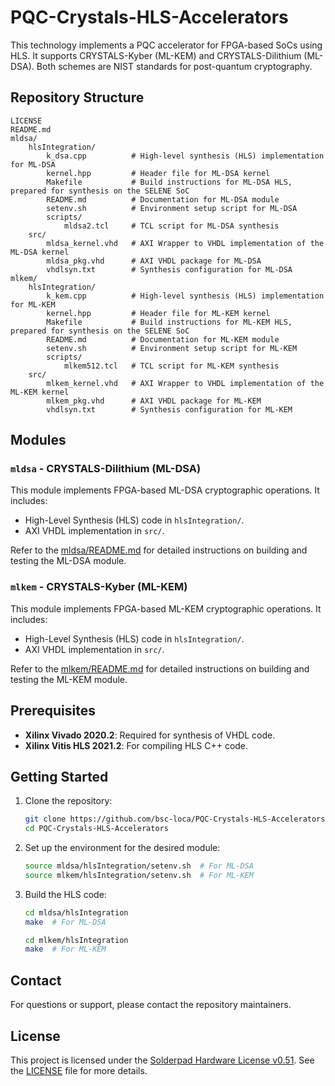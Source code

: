 # PQC-Crystals-HLS-Accelerators
This technology implements a PQC accelerator for FPGA-based SoCs using HLS. It supports CRYSTALS-Kyber (ML-KEM) and CRYSTALS-Dilithium (ML-DSA). Both schemes are NIST standards for post-quantum cryptography.

## Repository Structure

```
LICENSE
README.md
mldsa/
    hlsIntegration/
        k_dsa.cpp          # High-level synthesis (HLS) implementation for ML-DSA
        kernel.hpp         # Header file for ML-DSA kernel
        Makefile           # Build instructions for ML-DSA HLS, prepared for synthesis on the SELENE SoC
        README.md          # Documentation for ML-DSA module
        setenv.sh          # Environment setup script for ML-DSA
        scripts/
            mldsa2.tcl     # TCL script for ML-DSA synthesis
    src/
        mldsa_kernel.vhd   # AXI Wrapper to VHDL implementation of the ML-DSA kernel
        mldsa_pkg.vhd      # AXI VHDL package for ML-DSA
        vhdlsyn.txt        # Synthesis configuration for ML-DSA
mlkem/
    hlsIntegration/
        k_kem.cpp          # High-level synthesis (HLS) implementation for ML-KEM
        kernel.hpp         # Header file for ML-KEM kernel
        Makefile           # Build instructions for ML-KEM HLS, prepared for synthesis on the SELENE SoC
        README.md          # Documentation for ML-KEM module
        setenv.sh          # Environment setup script for ML-KEM
        scripts/
            mlkem512.tcl   # TCL script for ML-KEM synthesis
    src/
        mlkem_kernel.vhd   # AXI Wrapper to VHDL implementation of the ML-KEM kernel
        mlkem_pkg.vhd      # AXI VHDL package for ML-KEM
        vhdlsyn.txt        # Synthesis configuration for ML-KEM
```

## Modules

### `mldsa` - CRYSTALS-Dilithium (ML-DSA)
This module implements FPGA-based ML-DSA cryptographic operations. It includes:
- High-Level Synthesis (HLS) code in `hlsIntegration/`.
- AXI VHDL implementation in `src/`.

Refer to the [mldsa/README.md](mldsa/hlsIntegration/README.md) for detailed instructions on building and testing the ML-DSA module.

### `mlkem` - CRYSTALS-Kyber (ML-KEM)
This module implements FPGA-based ML-KEM cryptographic operations. It includes:
- High-Level Synthesis (HLS) code in `hlsIntegration/`.
- AXI VHDL implementation in `src/`.

Refer to the [mlkem/README.md](mlkem/hlsIntegration/README.md) for detailed instructions on building and testing the ML-KEM module.

## Prerequisites

- **Xilinx Vivado 2020.2**: Required for synthesis of VHDL code.
- **Xilinx Vitis HLS 2021.2**: For compiling HLS C++ code.

## Getting Started

1. Clone the repository:
   ```bash
   git clone https://github.com/bsc-loca/PQC-Crystals-HLS-Accelerators.git 
   cd PQC-Crystals-HLS-Accelerators 
   ```

2. Set up the environment for the desired module:
   ```bash
   source mldsa/hlsIntegration/setenv.sh  # For ML-DSA
   source mlkem/hlsIntegration/setenv.sh  # For ML-KEM
   ```

3. Build the HLS code:
   ```bash
   cd mldsa/hlsIntegration
   make  # For ML-DSA

   cd mlkem/hlsIntegration
   make  # For ML-KEM
   ```

## Contact

For questions or support, please contact the repository maintainers.

## License

This project is licensed under the [Solderpad Hardware License v0.51](http://solderpad.org/licenses/SHL-0.51/).
See the [LICENSE](./LICENSE) file for more details.
